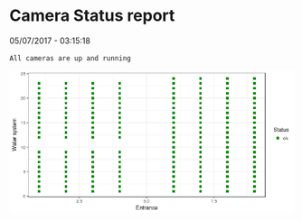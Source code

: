 Camera Status report
================
05/07/2017 - 03:15:18

    All cameras are up and running

![](camreport_files/figure-markdown_github/unnamed-chunk-2-1.png)
